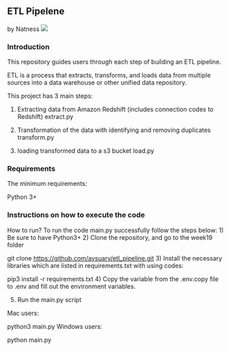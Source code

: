##  ETL Pipelene
by Natness
![](C:\Users\Admin\Desktop\Bootcamp\W19\screenshot.png)

### Introduction

This repository guides users through each step of building an ETL pipeline.

ETL is a process that extracts, transforms, and loads data from multiple sources into a data warehouse or other unified data repository.

This project has 3 main steps:


1) Extracting data from Amazon Redshift (includes connection codes to Redshift) extract.py

2) Transformation of the data with identifying and removing duplicates transform.py

3) loading transformed data to a s3 bucket load.py

### Requirements
The minimum requirements:

Python 3+


### Instructions on how to execute the code

How to run?
To run the code main.py successfully follow the steps below: 1) Be sure to have Python3+ 2) Clone the repository, and go to the week19 folder

git clone https://github.com/aysuary/etl_pipeline.git
3) Install the necessary libraries which are listed in requirements.txt with using codes:

pip3 install -r requirements.txt
4) Copy the variable from the .env.copy file to .env and fill out the environment variables.

5) Run the main.py script

Mac users:

python3 main.py
Windows users:

python main.py